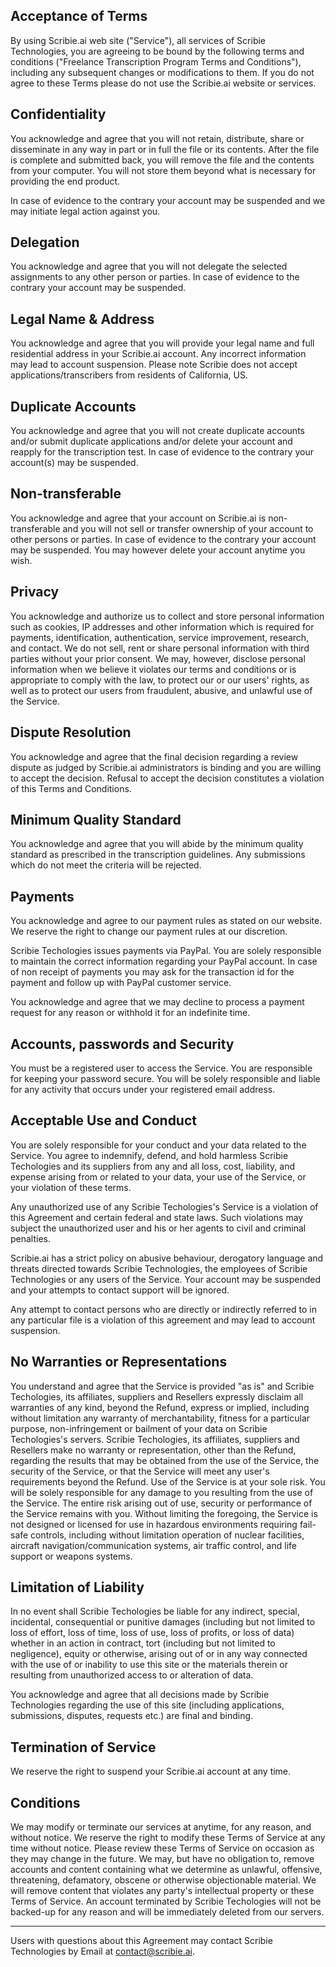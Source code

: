 ## Acceptance of Terms

By using Scribie.ai web site ("Service"), all services of Scribie Technologies, you are agreeing to be bound by the following terms and conditions ("Freelance Transcription Program Terms and Conditions"), including any subsequent changes or modifications to them. If you do not agree to these Terms please do not use the Scribie.ai website or services.

## Confidentiality

You acknowledge and agree that you will not retain, distribute, share or disseminate in any way in part or in full the file or its contents. After the file is complete and submitted back, you will remove the file and the contents from your computer. You will not store them beyond what is necessary for providing the end product.

In case of evidence to the contrary your account may be suspended and we may initiate legal action against you.

## Delegation

You acknowledge and agree that you will not delegate the selected assignments to any other person or parties. In case of evidence to the contrary your account may be suspended.

## Legal Name & Address

You acknowledge and agree that you will provide your legal name and full residential address in your Scribie.ai account. Any incorrect information may lead to account suspension. Please note Scribie does not accept applications/transcribers from residents of California, US.

## Duplicate Accounts

You acknowledge and agree that you will not create duplicate accounts and/or submit duplicate applications and/or delete your account and reapply for the transcription test. In case of evidence to the contrary your account(s) may be suspended.

## Non-transferable

You acknowledge and agree that your account on Scribie.ai is non-transferable and you will not sell or transfer ownership of your account to other persons or parties. In case of evidence to the contrary your account may be suspended. You may however delete your account anytime you wish.

## Privacy

You acknowledge and authorize us to collect and store personal information such as cookies, IP addresses and other information which is required for payments, identification, authentication, service improvement, research, and contact. We do not sell, rent or share personal information with third parties without your prior consent. We may, however, disclose personal information when we believe it violates our terms and conditions or is appropriate to comply with the law, to protect our or our users' rights, as well as to protect our users from fraudulent, abusive, and unlawful use of the Service.

## Dispute Resolution

You acknowledge and agree that the final decision regarding a review dispute as judged by Scribie.ai administrators is binding and you are willing to accept the decision. Refusal to accept the decision constitutes a violation of this Terms and Conditions.

## Minimum Quality Standard

You acknowledge and agree that you will abide by the minimum quality standard as prescribed in the transcription guidelines. Any submissions which do not meet the criteria will be rejected.

## Payments

You acknowledge and agree to our payment rules as stated on our website. We reserve the right to change our payment rules at our discretion.

Scribie Techologies issues payments via PayPal. You are solely responsible to maintain the correct information regarding your PayPal account. In case of non receipt of payments you may ask for the transaction id for the payment and follow up with PayPal customer service.

You acknowledge and agree that we may decline to process a payment request for any reason or withhold it for an indefinite time.

## Accounts, passwords and Security

You must be a registered user to access the Service. You are responsible for keeping your password secure. You will be solely responsible and liable for any activity that occurs under your registered email address.

## Acceptable Use and Conduct

You are solely responsible for your conduct and your data related to the Service. You agree to indemnify, defend, and hold harmless Scribie Techologies and its suppliers from any and all loss, cost, liability, and expense arising from or related to your data, your use of the Service, or your violation of these terms.

Any unauthorized use of any Scribie Techologies's Service is a violation of this Agreement and certain federal and state laws. Such violations may subject the unauthorized user and his or her agents to civil and criminal penalties.

Scribie.ai has a strict policy on abusive behaviour, derogatory language and threats directed towards Scribie Technologies, the employees of Scribie Technologies or any users of the Service. Your account may be suspended and your attempts to contact support will be ignored.

Any attempt to contact persons who are directly or indirectly referred to in any particular file is a violation of this agreement and may lead to account suspension.

## No Warranties or Representations

You understand and agree that the Service is provided "as is" and Scribie Techologies, its affiliates, suppliers and Resellers expressly disclaim all warranties of any kind, beyond the Refund, express or implied, including without limitation any warranty of merchantability, fitness for a particular purpose, non-infringement or bailment of your data on Scribie Techologies's servers. Scribie Techologies, its affiliates, suppliers and Resellers make no warranty or representation, other than the Refund, regarding the results that may be obtained from the use of the Service, the security of the Service, or that the Service will meet any user's requirements beyond the Refund. Use of the Service is at your sole risk. You will be solely responsible for any damage to you resulting from the use of the Service. The entire risk arising out of use, security or performance of the Service remains with you. Without limiting the foregoing, the Service is not designed or licensed for use in hazardous environments requiring fail-safe controls, including without limitation operation of nuclear facilities, aircraft navigation/communication systems, air traffic control, and life support or weapons systems.

## Limitation of Liability

In no event shall Scribie Techologies be liable for any indirect, special, incidental, consequential or punitive damages (including but not limited to loss of effort, loss of time, loss of use, loss of profits, or loss of data) whether in an action in contract, tort (including but not limited to negligence), equity or otherwise, arising out of or in any way connected with the use of or inability to use this site or the materials therein or resulting from unauthorized access to or alteration of data.

You acknowledge and agree that all decisions made by Scribie Technologies regarding the use of this site (including applications, submissions, disputes, requests etc.) are final and binding.

## Termination of Service

We reserve the right to suspend your Scribie.ai account at any time.

## Conditions

We may modify or terminate our services at anytime, for any reason, and without notice. We reserve the right to modify these Terms of Service at any time without notice. Please review these Terms of Service on occasion as they may change in the future. We may, but have no obligation to, remove accounts and content containing what we determine as unlawful, offensive, threatening, defamatory, obscene or otherwise objectionable material. We will remove content that violates any party's intellectual property or these Terms of Service. An account terminated by Scribie Techologies will not be backed-up for any reason and will be immediately deleted from our servers.

---

Users with questions about this Agreement may contact Scribie Technologies by Email at [contact@scribie.ai](mailto:contact@scribie.ai).
